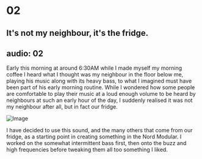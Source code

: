 # 02
## It's not my neighbour, it's the fridge.
audio: 02
---

Early this morning at around 6:30AM while I made myself my morning coffee I heard what I thought was my neighbour in the floor below me, playing his music along with its heavy bass, to what I imagined must have been part of his early morning routine. While I wondered how some people are comfortable to play their music at a loud enough volume to be heard by neighbours at such an early hour of the day, I suddenly realised it was not my neighbour after all, but in fact our fridge.

![Image](/assets/img/Snd-02.jpg)

I have decided to use this sound, and the many others that come from our fridge, as a starting point in creating something in the Nord Modular. I worked on the somewhat intermittent bass first, then onto the buzz and high frequencies before tweaking them all too something I liked.